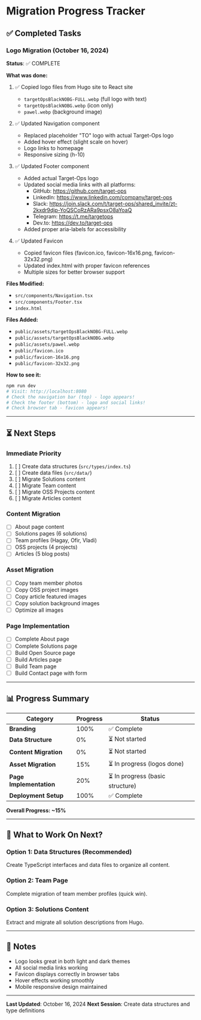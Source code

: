 # Migration Progress Tracker

## ✅ Completed Tasks

### Logo Migration (October 16, 2024)

**Status**: ✅ COMPLETE

**What was done:**
1. ✅ Copied logo files from Hugo site to React site
   - `targetOpsBlackNOBG-FULL.webp` (full logo with text)
   - `targetOpsBlackNOBG.webp` (icon only)
   - `pawel.webp` (background image)

2. ✅ Updated Navigation component
   - Replaced placeholder "TO" logo with actual Target-Ops logo
   - Added hover effect (slight scale on hover)
   - Logo links to homepage
   - Responsive sizing (h-10)

3. ✅ Updated Footer component
   - Added actual Target-Ops logo
   - Updated social media links with all platforms:
     - GitHub: https://github.com/target-ops
     - LinkedIn: https://www.linkedin.com/company/target-ops
     - Slack: https://join.slack.com/t/target-ops/shared_invite/zt-2kxdr9djp-YoQSCoRzARa9psxO8aYoaQ
     - Telegram: https://t.me/targetops
     - Dev.to: https://dev.to/target-ops
   - Added proper aria-labels for accessibility

4. ✅ Updated Favicon
   - Copied favicon files (favicon.ico, favicon-16x16.png, favicon-32x32.png)
   - Updated index.html with proper favicon references
   - Multiple sizes for better browser support

**Files Modified:**
- `src/components/Navigation.tsx`
- `src/components/Footer.tsx`
- `index.html`

**Files Added:**
- `public/assets/targetOpsBlackNOBG-FULL.webp`
- `public/assets/targetOpsBlackNOBG.webp`
- `public/assets/pawel.webp`
- `public/favicon.ico`
- `public/favicon-16x16.png`
- `public/favicon-32x32.png`

**How to see it:**
```bash
npm run dev
# Visit: http://localhost:8080
# Check the navigation bar (top) - logo appears!
# Check the footer (bottom) - logo and social links!
# Check browser tab - favicon appears!
```

---

## ⏳ Next Steps

### Immediate Priority
1. [ ] Create data structures (`src/types/index.ts`)
2. [ ] Create data files (`src/data/`)
3. [ ] Migrate Solutions content
4. [ ] Migrate Team content
5. [ ] Migrate OSS Projects content
6. [ ] Migrate Articles content

### Content Migration
- [ ] About page content
- [ ] Solutions pages (6 solutions)
- [ ] Team profiles (Hagay, Ofir, Vladi)
- [ ] OSS projects (4 projects)
- [ ] Articles (5 blog posts)

### Asset Migration
- [ ] Copy team member photos
- [ ] Copy OSS project images
- [ ] Copy article featured images
- [ ] Copy solution background images
- [ ] Optimize all images

### Page Implementation
- [ ] Complete About page
- [ ] Complete Solutions page
- [ ] Build Open Source page
- [ ] Build Articles page
- [ ] Build Team page
- [ ] Build Contact page with form

---

## 📊 Progress Summary

| Category | Progress | Status |
|----------|----------|--------|
| **Branding** | 100% | ✅ Complete |
| **Data Structure** | 0% | ⏳ Not started |
| **Content Migration** | 0% | ⏳ Not started |
| **Asset Migration** | 15% | ⏳ In progress (logos done) |
| **Page Implementation** | 20% | ⏳ In progress (basic structure) |
| **Deployment Setup** | 100% | ✅ Complete |

**Overall Progress: ~15%**

---

## 🎯 What to Work On Next?

### Option 1: Data Structures (Recommended)
Create TypeScript interfaces and data files to organize all content.

### Option 2: Team Page
Complete migration of team member profiles (quick win).

### Option 3: Solutions Content
Extract and migrate all solution descriptions from Hugo.

---

## 📝 Notes

- Logo looks great in both light and dark themes
- All social media links working
- Favicon displays correctly in browser tabs
- Hover effects working smoothly
- Mobile responsive design maintained

---

**Last Updated**: October 16, 2024
**Next Session**: Create data structures and type definitions

